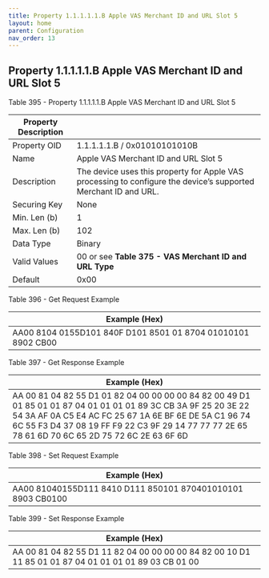 ```yaml
---
title: Property 1.1.1.1.1.B Apple VAS Merchant ID and URL Slot 5
layout: home
parent: Configuration
nav_order: 13
---
```


## Property 1.1.1.1.1.B Apple VAS Merchant ID and URL Slot 5

Table 395 - Property 1.1.1.1.1.B Apple VAS Merchant ID and URL Slot 5

| Property Description |  |
|----|----|
| Property OID | 1.1.1.1.1.B / 0x01010101010B |
| Name | Apple VAS Merchant ID and URL Slot 5 |
| Description | The device uses this property for Apple VAS processing to configure the device’s supported Merchant ID and URL. |
| Securing Key | None |
| Min. Len (b) | 1 |
| Max. Len (b) | 102 |
| Data Type | Binary |
| Valid Values | 00 or see **Table 375 - VAS Merchant ID and URL Type** |
| Default | 0x00 |

Table 396 - Get Request Example

| Example (Hex)                                                |
|--------------------------------------------------------------|
| AA00 8104 0155D101 840F D101 8501 01 8704 01010101 8902 CB00 |

Table 397 - Get Response Example

| Example (Hex) |
|----|
| AA 00 81 04 82 55 D1 01 82 04 00 00 00 00 84 82 00 49 D1 01 85 01 01 87 04 01 01 01 01 89 3C CB 3A 9F 25 20 3E 22 54 3A AF 0A C5 E4 AC FC 25 67 1A 6E BF 6E DE 5A C1 96 74 6C 55 F3 D4 37 08 19 FF F9 22 C3 9F 29 14 77 77 77 2E 65 78 61 6D 70 6C 65 2D 75 72 6C 2E 63 6F 6D |

Table 398 - Set Request Example

| Example (Hex)                                               |
|-------------------------------------------------------------|
| AA00 81040155D111 8410 D111 850101 870401010101 8903 CB0100 |

Table 399 - Set Response Example

| Example (Hex) |
|----|
| AA 00 81 04 82 55 D1 11 82 04 00 00 00 00 84 82 00 10 D1 11 85 01 01 87 04 01 01 01 01 89 03 CB 01 00 |

##